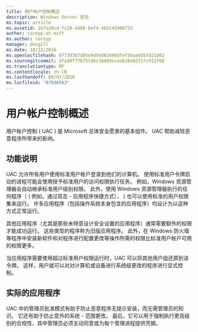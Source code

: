 ```yaml
---
title: 用户帐户控制概述
description: Windows Server 安全
ms.topic: article
ms.assetid: 1b7a39cd-fc10-4408-befd-4b2c45806732
author: coreyp-at-msft
ms.author: coreyp
manager: dongill
ms.date: 10/12/2016
ms.openlocfilehash: 67739307d85e9d9dd83690dfef36aa65bfd21d02
ms.sourcegitcommit: dfa48f77b751dbc34409aced628eb2f17c912f08
ms.translationtype: MT
ms.contentlocale: zh-CN
ms.lasthandoff: 08/07/2020
ms.locfileid: "87936563"
---
```

# <a name="user-account-control-overview"></a>用户帐户控制概述
用户帐户控制 \( UAC \) 是 Microsoft 总体安全愿景的基本组件。  UAC 帮助减轻恶意程序所带来的影响。

## <a name="feature-description"></a><a name="BKMK_OVER"></a>功能说明
UAC 允许所有用户使用标准用户帐户登录到他们的计算机。 使用标准用户令牌启动的进程可能会使用授予标准用户的访问权限执行任务。 例如，Windows 资源管理器会自动继承标准用户级别权限。 此外，使用 Windows 资源管理器执行的任何程序（ \( 例如，通过双击 \- 应用程序快捷方式）， \) 也可以使用标准的用户权限集来运行。 许多应用程序（包括操作系统本身包含的应用程序）均设计为以这种方式正常运行。

其他应用程序（尤其是那些未特意设计安全设置的应用程序）通常需要额外的权限才能成功运行。 这些类型的程序称为旧版应用程序。 此外，在 Windows 防火墙等程序中安装新软件和对程序进行配置更改等操作所需的权限比标准用户帐户可用的权限更多。

当应用程序需要使用超过标准用户权限运行时，UAC 可以将其他用户组还原到该令牌。 这样，用户就可以对对计算机或设备进行系统级更改的程序进行显式控制。

## <a name="practical-applications"></a><a name="BKMK_APP"></a>实际的应用程序
UAC 中的管理员批准模式有助于防止恶意程序无提示安装，而无需管理员的知识。 它还有助于防止意外的系统 \- 范围更改。 最后，它可以用于强制执行更高级别的合规性，其中管理员必须主动同意或为每个管理进程提供凭据。



